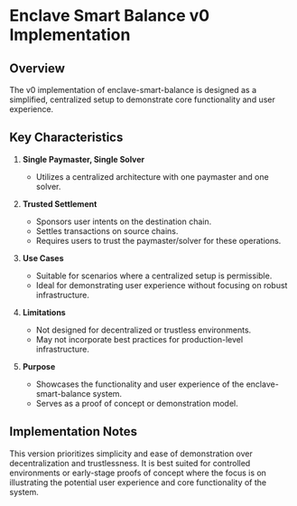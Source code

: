 # Enclave Smart Balance v0 Implementation

## Overview

The v0 implementation of enclave-smart-balance is designed as a simplified, centralized setup to demonstrate core functionality and user experience.

## Key Characteristics

1. **Single Paymaster, Single Solver**
   - Utilizes a centralized architecture with one paymaster and one solver.

2. **Trusted Settlement**
   - Sponsors user intents on the destination chain.
   - Settles transactions on source chains.
   - Requires users to trust the paymaster/solver for these operations.

3. **Use Cases**
   - Suitable for scenarios where a centralized setup is permissible.
   - Ideal for demonstrating user experience without focusing on robust infrastructure.

4. **Limitations**
   - Not designed for decentralized or trustless environments.
   - May not incorporate best practices for production-level infrastructure.

5. **Purpose**
   - Showcases the functionality and user experience of the enclave-smart-balance system.
   - Serves as a proof of concept or demonstration model.

## Implementation Notes

This version prioritizes simplicity and ease of demonstration over decentralization and trustlessness. It is best suited for controlled environments or early-stage proofs of concept where the focus is on illustrating the potential user experience and core functionality of the system.
